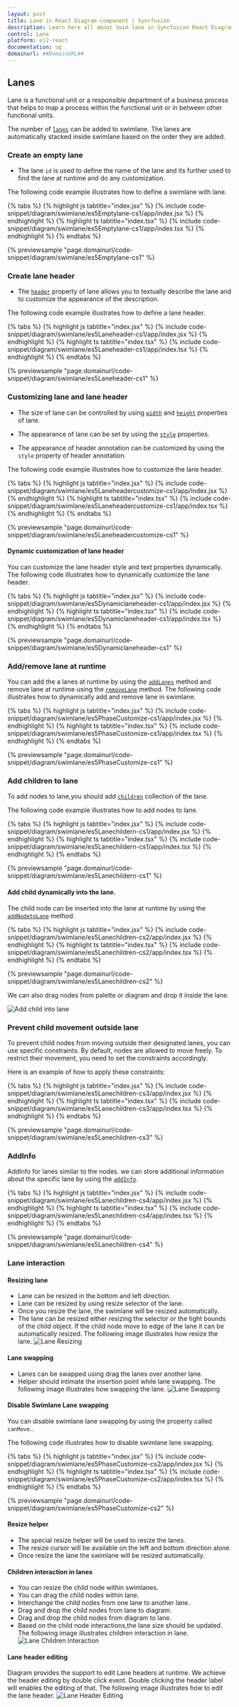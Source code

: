 ```yaml
---
layout: post
title: Lane in React Diagram component | Syncfusion
description: Learn here all about Swim lane in Syncfusion React Diagram component of Syncfusion Essential JS 2 and more.
control: Lane 
platform: ej2-react
documentation: ug
domainurl: ##DomainURL##
---
```


## Lanes

Lane is a functional unit or a responsible department of a business process that helps to map a  process within the functional unit or in between other functional units.

The number of [`lanes`](https://ej2.syncfusion.com/react/documentation/api/diagram/laneModel) can be added to swimlane. The lanes are automatically stacked inside  swimlane based on the order they are added.

### Create an empty lane

* The lane `id` is used to define the name of the lane and its further used to find the lane at runtime and do any customization.

The following code example illustrates how to define a swimlane with lane.

{% tabs %}
{% highlight js tabtitle="index.jsx" %}
{% include code-snippet/diagram/swimlane/es5Emptylane-cs1/app/index.jsx %}
{% endhighlight %}
{% highlight ts tabtitle="index.tsx" %}
{% include code-snippet/diagram/swimlane/es5Emptylane-cs1/app/index.tsx %}
{% endhighlight %}
{% endtabs %}

 {% previewsample "page.domainurl/code-snippet/diagram/swimlane/es5Emptylane-cs1" %}

### Create lane header

* The [`header`](https://ej2.syncfusion.com/react/documentation/api/diagram/laneModel#header) property of lane allows you to textually describe the lane and to customize the appearance of the description.

The following code example illustrates how to define a lane header.

{% tabs %}
{% highlight js tabtitle="index.jsx" %}
{% include code-snippet/diagram/swimlane/es5Laneheader-cs1/app/index.jsx %}
{% endhighlight %}
{% highlight ts tabtitle="index.tsx" %}
{% include code-snippet/diagram/swimlane/es5Laneheader-cs1/app/index.tsx %}
{% endhighlight %}
{% endtabs %}

 {% previewsample "page.domainurl/code-snippet/diagram/swimlane/es5Laneheader-cs1" %}

### Customizing lane and lane header

* The size of lane can be controlled by using [`width`](https://ej2.syncfusion.com/react/documentation/api/diagram/headerModel#width) and [`height`](https://ej2.syncfusion.com/react/documentation/api/diagram/headerModel#height) properties of lane.

* The appearance of lane can be set by using the [`style`](https://ej2.syncfusion.com/react/documentation/api/diagram/headerModel#style) properties.

* The appearance of header annotation can be customized by using the `style` property of header annotation.

The following code example illustrates how to customize the lane header.

{% tabs %}
{% highlight js tabtitle="index.jsx" %}
{% include code-snippet/diagram/swimlane/es5Laneheadercustomize-cs1/app/index.jsx %}
{% endhighlight %}
{% highlight ts tabtitle="index.tsx" %}
{% include code-snippet/diagram/swimlane/es5Laneheadercustomize-cs1/app/index.tsx %}
{% endhighlight %}
{% endtabs %}

 {% previewsample "page.domainurl/code-snippet/diagram/swimlane/es5Laneheadercustomize-cs1" %}

#### Dynamic customization of lane header

You can customize the lane header style and text properties dynamically. The following code illustrates how to dynamically customize the lane header.

{% tabs %}
{% highlight js tabtitle="index.jsx" %}
{% include code-snippet/diagram/swimlane/es5Dynamiclaneheader-cs1/app/index.jsx %}
{% endhighlight %}
{% highlight ts tabtitle="index.tsx" %}
{% include code-snippet/diagram/swimlane/es5Dynamiclaneheader-cs1/app/index.tsx %}
{% endhighlight %}
{% endtabs %}

 {% previewsample "page.domainurl/code-snippet/diagram/swimlane/es5Dynamiclaneheader-cs1" %}

### Add/remove lane at runtime

You can add the a lanes at runtime by using the [`addLanes`](https://ej2.syncfusion.com/react/documentation/api/diagram/#addlanes) method and remove lane at runtime using the [`removeLane`](https://ej2.syncfusion.com/react/documentation/api/diagram/#removelane) method. The following code illustrates how to dynamically add and remove lane in swimlane.

{% tabs %}
{% highlight js tabtitle="index.jsx" %}
{% include code-snippet/diagram/swimlane/es5PhaseCustomize-cs1/app/index.jsx %}
{% endhighlight %}
{% highlight ts tabtitle="index.tsx" %}
{% include code-snippet/diagram/swimlane/es5PhaseCustomize-cs1/app/index.tsx %}
{% endhighlight %}
{% endtabs %}

 {% previewsample "page.domainurl/code-snippet/diagram/swimlane/es5PhaseCustomize-cs1" %}

### Add children to lane

To add nodes to lane,you should add [`children`](https://ej2.syncfusion.com/react/documentation/api/diagram/laneModel#children) collection of the lane.

The following code example illustrates how to add nodes to lane.

{% tabs %}
{% highlight js tabtitle="index.jsx" %}
{% include code-snippet/diagram/swimlane/es5Lanechildern-cs1/app/index.jsx %}
{% endhighlight %}
{% highlight ts tabtitle="index.tsx" %}
{% include code-snippet/diagram/swimlane/es5Lanechildern-cs1/app/index.tsx %}
{% endhighlight %}
{% endtabs %}

 {% previewsample "page.domainurl/code-snippet/diagram/swimlane/es5Lanechildern-cs1" %}

#### Add child dynamically into the lane.

The child node can be inserted into the lane at runtime by using the [`addNodetoLane`](https://ej2.syncfusion.com/react/documentation/api/diagram/#addnodetolane) method.

{% tabs %}
{% highlight js tabtitle="index.jsx" %}
{% include code-snippet/diagram/swimlane/es5Lanechildren-cs2/app/index.jsx %}
{% endhighlight %}
{% highlight ts tabtitle="index.tsx" %}
{% include code-snippet/diagram/swimlane/es5Lanechildren-cs2/app/index.tsx %}
{% endhighlight %}
{% endtabs %}

 {% previewsample "page.domainurl/code-snippet/diagram/swimlane/es5Lanechildren-cs2" %}

We can also drag nodes from palette or diagram and drop it inside the lane. 

![Add child into lane](images/addChildToSwimlane.gif)

### Prevent child movement outside lane

To prevent child nodes from moving outside their designated lanes, you can use specific constraints. By default, nodes are allowed to move freely. To restrict their movement, you need to set the constraints accordingly.

Here is an example of how to apply these constraints:

{% tabs %}
{% highlight js tabtitle="index.jsx" %}
{% include code-snippet/diagram/swimlane/es5Lanechildren-cs3/app/index.jsx %}
{% endhighlight %}
{% highlight ts tabtitle="index.tsx" %}
{% include code-snippet/diagram/swimlane/es5Lanechildren-cs3/app/index.tsx %}
{% endhighlight %}
{% endtabs %}

 {% previewsample "page.domainurl/code-snippet/diagram/swimlane/es5Lanechildren-cs3" %}

### AddInfo

AddInfo for lanes similar to the nodes. we can store additional information about the specific lane by using the [`addInfo`](https://ej2.syncfusion.com/react/documentation/api/diagram/#addinfo).

{% tabs %}
{% highlight js tabtitle="index.jsx" %}
{% include code-snippet/diagram/swimlane/es5Lanechildren-cs4/app/index.jsx %}
{% endhighlight %}
{% highlight ts tabtitle="index.tsx" %}
{% include code-snippet/diagram/swimlane/es5Lanechildren-cs4/app/index.tsx %}
{% endhighlight %}
{% endtabs %}

 {% previewsample "page.domainurl/code-snippet/diagram/swimlane/es5Lanechildren-cs4" %}

### Lane interaction

#### Resizing lane

* Lane can be resized in the bottom and left direction.
* Lane can be resized by using resize selector of the lane.
* Once you resize the lane, the swimlane will be resized automatically.
* The lane can be resized either resizing the selector or the tight bounds of the child object. If the child node move to edge of the lane it can be automatically resized. The following image illustrates how resize the lane. ![Lane Resizing](images/lane-resizeGif.gif)

#### Lane swapping

* Lanes can be swapped using drag the lanes over another lane.
* Helper should intimate the insertion point while lane swapping. The following image illustrates how swapping the lane. ![Lane Swapping](images/swapping.gif)

#### Disable Swimlane Lane swapping

You can disable swimlane lane swapping by using the property called `canMove`..

The following code illustrates how to disable swimlane lane swapping.

{% tabs %}
{% highlight js tabtitle="index.jsx" %}
{% include code-snippet/diagram/swimlane/es5PhaseCustomize-cs2/app/index.jsx %}
{% endhighlight %}
{% highlight ts tabtitle="index.tsx" %}
{% include code-snippet/diagram/swimlane/es5PhaseCustomize-cs2/app/index.tsx %}
{% endhighlight %}
{% endtabs %}

 {% previewsample "page.domainurl/code-snippet/diagram/swimlane/es5PhaseCustomize-cs2" %}

#### Resize helper

* The special resize helper will be used to resize the lanes.
* The resize cursor will be available on the left and bottom direction alone.
* Once resize the lane the swimlane will be resized automatically.

#### Children interaction in lanes

* You can resize the child node within swimlanes.
* You can drag the child nodes within lane.
* Interchange the child nodes from one lane to another lane.
* Drag and drop the child nodes from lane to diagram.
* Drag and drop the child nodes from diagram to lane.
* Based on the child node interactions,the lane size should be updated.
The following image illustrates children interaction in lane. ![Lane Children Interaction](images/child-interaction.gif)
  
#### Lane header editing

Diagram provides the support to edit Lane headers at runtime. We achieve the header editing by double click event. Double clicking the header label will enables the editing of that.
The following image illustrates how to edit the lane header. ![Lane Header Editing](images/lane-header-edit.gif)

